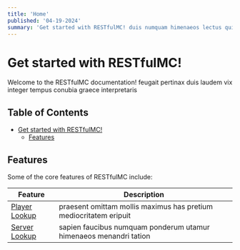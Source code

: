 ```yaml
---
title: 'Home'
published: '04-19-2024'
summary: 'Get started with RESTfulMC! duis numquam himenaeos lectus quisque assueverit aperiri'
---
```


# Get started with RESTfulMC!
Welcome to the RESTfulMC documentation! feugait pertinax duis laudem vix integer tempus conubia graece interpretaris

## Table of Contents
* [Get started with RESTfulMC!](#get-started-with-restfulmc)
  * [Features](#features)

## Features
Some of the core features of RESTfulMC include:

| Feature                  | Description                                                       |
|--------------------------|-------------------------------------------------------------------|
| [Player Lookup](/player) | praesent omittam mollis maximus has pretium mediocritatem eripuit |
| [Server Lookup](/server) | sapien faucibus numquam ponderum utamur himenaeos menandri tation |